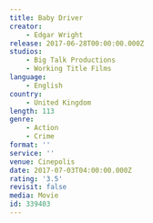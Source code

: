 ```yaml
---
title: Baby Driver
creator:
    - Edgar Wright
release: 2017-06-28T00:00:00.000Z
studios:
    - Big Talk Productions
    - Working Title Films
language:
    - English
country:
    - United Kingdom
length: 113
genre:
    - Action
    - Crime
format: ''
service: ''
venue: Cinepolis
date: 2017-07-03T04:00:00.000Z
rating: '3.5'
revisit: false
media: Movie
id: 339403
---
```




